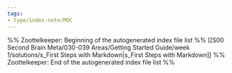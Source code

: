 ```yaml
---
tags: 
- type/index-note/MOC
---
```




%% Zoottelkeeper: Beginning of the autogenerated index file list  %%
 [[S00 Second Brain Meta/030-039 Areas/Getting Started Guide/week 1/solutions/s_First Steps with Markdown|s_First Steps with Markdown]]
%% Zoottelkeeper: End of the autogenerated index file list  %%

